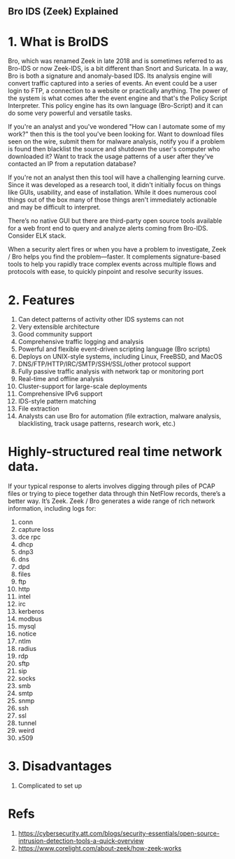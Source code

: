 Bro IDS (Zeek) Explained
---

# 1. What is BroIDS
Bro, which was renamed Zeek in late 2018 and is sometimes referred to as Bro-IDS or now Zeek-IDS, is a bit different than Snort and Suricata. In a way, Bro is both a signature and anomaly-based IDS. Its analysis engine will convert traffic captured into a series of events. An event could be a user login to FTP, a connection to a website or practically anything. The power of the system is what comes after the event engine and that's the Policy Script Interpreter. This policy engine has its own language (Bro-Script) and it can do some very powerful and versatile tasks.

If you're an analyst and you've wondered "How can I automate some of my work?" then this is the tool you've been looking for. Want to download files seen on the wire, submit them for malware analysis, notify you if a problem is found then blacklist the source and shutdown the user's computer who downloaded it? Want to track the usage patterns of a user after they've contacted an IP from a reputation database?

If you're not an analyst then this tool will have a challenging learning curve. Since it was developed as a research tool, it didn't initially focus on things like GUIs, usability, and ease of installation. While it does numerous cool things out of the box many of those things aren't immediately actionable and may be difficult to interpret.

There’s no native GUI but there are third-party open source tools available for a web front end to query and analyze alerts coming from Bro-IDS. Consider ELK stack.

When a security alert fires or when you have a problem to investigate, Zeek / Bro helps you find the problem—faster. It complements signature-based tools to help you rapidly trace complex events across multiple flows and protocols with ease, to quickly pinpoint and resolve security issues.

# 2. Features
1. Can detect patterns of activity other IDS systems can not
2. Very extensible architecture
3. Good community support
4. Comprehensive traffic logging and analysis
5. Powerful and flexible event-driven scripting language (Bro scripts)
6. Deploys on UNIX-style systems, including Linux, FreeBSD, and MacOS
7. DNS/FTP/HTTP/IRC/SMTP/SSH/SSL/other protocol support
8. Fully passive traffic analysis with network tap or monitoring port
9. Real-time and offline analysis
10. Cluster-support for large-scale deployments
12. Comprehensive IPv6 support
13. IDS-style pattern matching
14. File extraction
15. Analysts can use Bro for automation (file extraction, malware analysis, blacklisting, track usage patterns, research work, etc.)

# Highly-structured real time network data.
If your typical response to alerts involves digging through piles of PCAP files or trying to piece together data through thin NetFlow records, there’s a better way. It’s Zeek. Zeek / Bro generates a wide range of rich network information, including logs for:
1. conn
2. capture loss
3. dce rpc
4. dhcp
5. dnp3
6. dns
7. dpd
8. files
9. ftp
10. http
11. intel
12. irc
13. kerberos
14. modbus
15. mysql
16. notice
17. ntlm
18. radius
19. rdp
20. sftp
21. sip
22. socks
23. smb
24. smtp
25. snmp
26. ssh
27. ssl
28. tunnel
29. weird
30. x509

# 3. Disadvantages
1. Complicated to set up


# Refs
1. https://cybersecurity.att.com/blogs/security-essentials/open-source-intrusion-detection-tools-a-quick-overview
2. https://www.corelight.com/about-zeek/how-zeek-works
